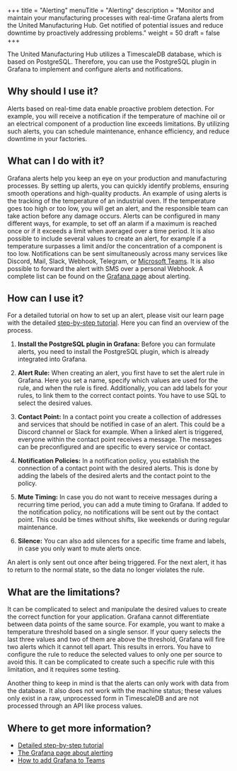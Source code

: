 +++
title = "Alerting"
menuTitle = "Alerting"
description = "Monitor and maintain your manufacturing processes with real-time Grafana alerts from the United Manufacturing Hub. Get notified of potential issues and reduce downtime by proactively addressing problems."
weight = 50
draft = false
+++

  The United Manufacturing Hub utilizes a TimescaleDB database, which is based 
  on PostgreSQL. Therefore, you can use the PostgreSQL plugin in Grafana to 
  implement and configure alerts and notifications.


## Why should I use it?

  Alerts based on real-time data enable proactive problem detection.
  For example, you will receive a notification if the temperature of machine
  oil or an electrical component of a production line exceeds limitations.
  By utilizing such alerts, you can schedule maintenance, enhance efficiency, 
  and reduce downtime in your factories.

## What can I do with it?

  Grafana alerts help you keep an eye on your production and manufacturing 
  processes. By setting up alerts, you can quickly identify problems,
  ensuring smooth operations and high-quality products. 
  An example of using alerts is the tracking of the temperature 
  of an industrial oven. If the temperature goes too high or too low, you 
  will get an alert, and the responsible team can take action before any damage 
  occurs. Alerts can be configured in many different ways, for example,
  to set off an alarm if a maximum is reached once or if it exceeds a limit when
  averaged over a time period. It is also possible to include several values
  to create an alert, for example if a temperature surpasses a limit and/or the 
  concentration of a component is too low. Notifications can be sent
  simultaneously across many services like Discord, Mail, Slack, Webhook,
  Telegram, or [Microsoft Teams](https://learn.umh.app/blog/how-to-install-grafana-alerts-in-microsoft-teams/). It is also possible to forward the alert with
  SMS over a personal Webhook. A complete list can be found on the
  [Grafana page](https://grafana.com/docs/grafana/latest/alerting/manage-notifications/manage-contact-points/configure-integrations/)
  about alerting.

## How can I use it?

  For a detailed tutorial on how to set up an alert, please visit our learn page 
  with the detailed [step-by-step tutorial](https://learn.umh.app/alerts-in-grafana/). Here you
  can find an overview of the process. 

1. **Install the PostgreSQL plugin in Grafana:**
  Before you can formulate alerts, you need to install the PostgreSQL plugin, 
  which is already integrated into Grafana.
  
2. **Alert Rule:**
  When creating an alert, you first have to set the alert rule in Grafana. Here
  you set a name, specify which values are used for the rule, and
  when the rule is fired. Additionally, you can add labels for your rules,
  to link them to the correct contact points. You have to use SQL to select the 
  desired values.

3. **Contact Point:**
  In a contact point you create a collection of addresses and services that 
  should be notified in case of an alert. This could be a Discord channel or
  Slack for example. When a linked alert is triggered, everyone within the 
  contact point receives a message. The messages can be preconfigured and are 
  specific to every service or contact.

4. **Notification Policies:**
  In a notification policy, you establish the connection of a contact point 
  with the desired alerts. This is done by adding the labels of the desired
  alerts and the contact point to the policy.

5. **Mute Timing:**
  In case you do not want to receive messages during a recurring time 
  period, you can add a mute timing to Grafana. If added to the notification 
  policy, no notifications will be sent out by the contact point. This could be 
  times without shifts, like weekends or during regular maintenance.

6. **Silence:**
  You can also add silences for a specific time frame and labels, in case 
  you only want to mute alerts once.

  An alert is only sent out once 
  after being triggered. For the next alert, it has to return to the normal 
  state, so the data no longer violates the rule.

## What are the limitations?

  It can be complicated to select and manipulate the desired values to create
  the correct function for your application. Grafana cannot
  differentiate between data points of the same source. For example, you
  want to make a  temperature threshold based on a single sensor.
  If your query selects the last three values and two of them are above the
  threshold, Grafana will fire two alerts which it cannot tell apart.
  This results in errors. You have to configure the rule to reduce the selected 
  values to only one per source to avoid this.
  It can be complicated to create such a specific rule with this limitation, and
  it requires some testing. 
  
  Another thing to keep in mind is that the alerts can only work with data from
  the database. It also does not work with the machine status; these values only 
  exist in a raw, unprocessed form in TimescaleDB and are not processed through 
  an API like process values.

## Where to get more information?

  - [Detailed step-by-step tutorial](https://learn.umh.app/course/alerts-in-grafana/)
  - [The Grafana page about alerting](https://grafana.com/docs/grafana/latest/alerting/)
  - [How to add Grafana to Teams](https://learn.umh.app/blog/how-to-install-grafana-alerts-in-microsoft-teams/)
